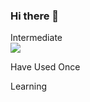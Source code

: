### Hi there 👋

Intermediate<br/>
<img src="https://img.shields.io/badge/PyTorch-EE4C2C?style=flat&logo=pytorch&logoColor=white"/>

Have Used Once<br/>

Learning<br/>
<!--
**ConfeitoHS/ConfeitoHS** is a ✨ _special_ ✨ repository because its `README.md` (this file) appears on your GitHub profile.

Here are some ideas to get you started:

- 🔭 I’m currently working on ...
- 🌱 I’m currently learning ...
- 👯 I’m looking to collaborate on ...
- 🤔 I’m looking for help with ...
- 💬 Ask me about ...
- 📫 How to reach me: ...
- 😄 Pronouns: ...
- ⚡ Fun fact: ...
-->
